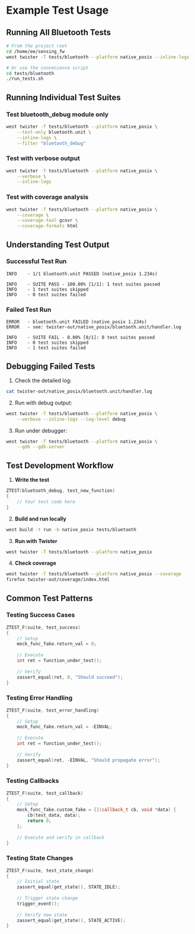 # Example Test Usage

## Running All Bluetooth Tests

```bash
# From the project root
cd /home/ee/sensing_fw
west twister -T tests/bluetooth --platform native_posix --inline-logs

# Or use the convenience script
cd tests/bluetooth
./run_tests.sh
```

## Running Individual Test Suites

### Test bluetooth_debug module only
```bash
west twister -T tests/bluetooth --platform native_posix \
    --test-only bluetooth.unit \
    --inline-logs \
    --filter "bluetooth_debug"
```

### Test with verbose output
```bash
west twister -T tests/bluetooth --platform native_posix \
    --verbose \
    --inline-logs
```

### Test with coverage analysis
```bash
west twister -T tests/bluetooth --platform native_posix \
    --coverage \
    --coverage-tool gcovr \
    --coverage-formats html
```

## Understanding Test Output

### Successful Test Run
```
INFO    - 1/1 bluetooth.unit PASSED (native_posix 1.234s)

INFO    - SUITE PASS - 100.00% [1/1]: 1 test suites passed
INFO    - 1 test suites skipped
INFO    - 0 test suites failed
```

### Failed Test Run
```
ERROR   - bluetooth.unit FAILED (native_posix 1.234s)
ERROR   - see: twister-out/native_posix/bluetooth.unit/handler.log

INFO    - SUITE FAIL - 0.00% [0/1]: 0 test suites passed
INFO    - 0 test suites skipped  
INFO    - 1 test suites failed
```

## Debugging Failed Tests

1. Check the detailed log:
```bash
cat twister-out/native_posix/bluetooth.unit/handler.log
```

2. Run with debug output:
```bash
west twister -T tests/bluetooth --platform native_posix \
    --verbose --inline-logs --log-level debug
```

3. Run under debugger:
```bash
west twister -T tests/bluetooth --platform native_posix \
    --gdb --gdb-server
```

## Test Development Workflow

1. **Write the test**
```cpp
ZTEST(bluetooth_debug, test_new_function)
{
    // Your test code here
}
```

2. **Build and run locally**
```bash
west build -t run -b native_posix tests/bluetooth
```

3. **Run with Twister**
```bash
west twister -T tests/bluetooth --platform native_posix
```

4. **Check coverage**
```bash
west twister -T tests/bluetooth --platform native_posix --coverage
firefox twister-out/coverage/index.html
```

## Common Test Patterns

### Testing Success Cases
```cpp
ZTEST_F(suite, test_success)
{
    // Setup
    mock_func_fake.return_val = 0;
    
    // Execute
    int ret = function_under_test();
    
    // Verify
    zassert_equal(ret, 0, "Should succeed");
}
```

### Testing Error Handling
```cpp
ZTEST_F(suite, test_error_handling)
{
    // Setup
    mock_func_fake.return_val = -EINVAL;
    
    // Execute
    int ret = function_under_test();
    
    // Verify
    zassert_equal(ret, -EINVAL, "Should propagate error");
}
```

### Testing Callbacks
```cpp
ZTEST_F(suite, test_callback)
{
    // Setup
    mock_func_fake.custom_fake = [](callback_t cb, void *data) {
        cb(test_data, data);
        return 0;
    };
    
    // Execute and verify in callback
}
```

### Testing State Changes
```cpp
ZTEST_F(suite, test_state_change)
{
    // Initial state
    zassert_equal(get_state(), STATE_IDLE);
    
    // Trigger state change
    trigger_event();
    
    // Verify new state
    zassert_equal(get_state(), STATE_ACTIVE);
}
```